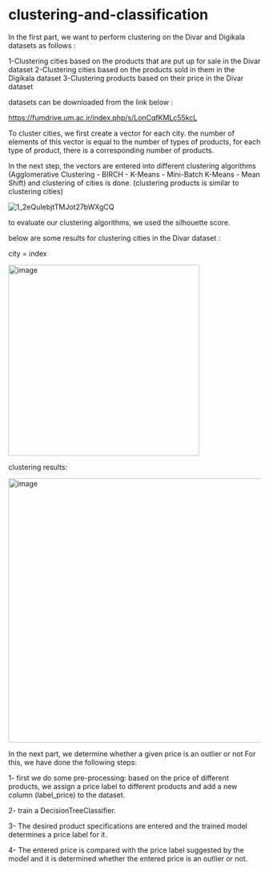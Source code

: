 # clustering-and-classification
 In the first part, we want to perform clustering on the Divar and Digikala datasets as follows :

1-Clustering cities based on the products that are put up for sale in the Divar dataset
2-Clustering cities based on the products sold in them in the Digikala dataset
3-Clustering products based on their price in the Divar dataset

datasets can be downloaded from the link below :

https://fumdrive.um.ac.ir/index.php/s/LonCqfKMLc55kcL

To cluster cities, we first create a vector for each city.
the number of elements of this vector is equal to the number of types of products, for each type of product, there is a corresponding number of products.

In the next step, the vectors are entered into different clustering algorithms (Agglomerative Clustering - BIRCH - K-Means - Mini-Batch K-Means - Mean Shift) and clustering of cities is done. (clustering products is similar to clustering cities)

![1_2eQuIebjtTMJot27bWXgCQ](https://user-images.githubusercontent.com/47056654/195444041-8b52b11a-c739-4933-80bd-aa7f6b979af0.png)

to evaluate our clustering algorithms, we used the silhouette score.

below are some results for clustering cities in the Divar dataset :

city = index

<img width="381" alt="image" src="https://user-images.githubusercontent.com/47056654/195443217-5eb4ade0-8d18-4b68-a9f5-99df9694fd07.png">

clustering results:

<img width="527" alt="image" src="https://user-images.githubusercontent.com/47056654/195443244-6026c5d3-45a5-4cfe-80ea-03a49030ed9f.png">

In the next part, we determine whether a given price is an outlier or not
For this, we have done the following steps:

1- first we do some pre-processing: based on the price of different products, we assign a price label to different products and add a new column (label_price) to the dataset.

2- train a DecisionTreeClassifier.

3- The desired product specifications are entered and the trained model determines a price label for it.

4- The entered price is compared with the price label suggested by the model and it is determined whether the entered price is an outlier or not.

